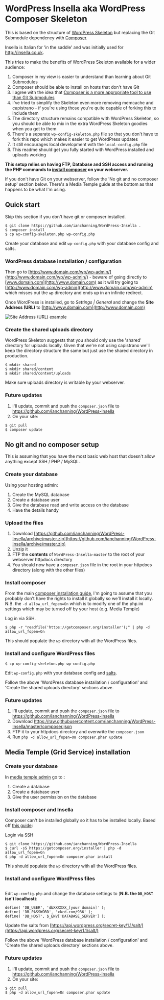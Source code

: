 # WordPress Insella aka WordPress Composer Skeleton

This is based on the structure of [WordPress Skeleton](https://github.com/markjaquith/WordPress-Skeleton) but replacing the Git Submodule dependency with [Composer](https://getcomposer.org/).

Insella is Italian for 'in the saddle' and was initially used for <http://insella.co.uk>.

This tries to make the benefits of WordPress Skeleton available for a wider audience:

1. Composer in my view is easier to understand than learning about Git Submodules
1. Composer should be able to install on hosts that don't have Git
1. I agree with the idea that [Composer is a more appropriate tool to use than Git Submodules]((https://roots.io/using-composer-with-wordpress/))
1. I've tried to simplify the Skeleton even more removing memcache and capistrano - if you're using those you're quite capable of forking this to include them
1. The directory structure remains compatible with WordPress Skeleton, so you should be able to mix in the extra WordPress Skeleton goodies when you get to them
1. There's a separate `wp-config-skeleton.php` file so that you don't have to fork this repo which makes it easier to get WordPress updates
1. It still encourages local development with the `local-config.php` file
1. This readme should get you fully started with WordPress installed and uploads working

**This setup relies on having FTP, Database and SSH access and running the PHP commands to [install composer](https://getcomposer.org/doc/00-intro.md#installation-linux-unix-osx) on your webserver.**

If you don't have Git on your webserver, follow the 'No git and no composer setup' section below. There's a Media Temple guide at the bottom as that happens to be what I'm using.

## Quick start
Skip this section if you don't have git or composer installed.

```$ cd your/httpdocs/dir
$ git clone https://github.com/ianchanning/WordPress-Insella .
$ composer install
$ cp wp-config-skeleton.php wp-config.php
```
Create your database and edit `wp-config.php` with your database config and salts.

### WordPress database installation / configuration

Then go to [http://www.domain.com/wp/wp-admin/](http://www.domain.com/wp/wp-admin/) - beware of going directly to [www.domain.com](http://www.domain.com) as it will try going to [http://www.domain.com/wp-admin](http://www.domain.com/wp-admin) which misses out the `wp` directory and ends up in an infinite redirect.

Once WordPress is installed, go to *Settings | General* and change the **Site Address (URL)** to [http://www.domain.com](http://www.domain.com)

![Site Address (URL) example](https://dl.dropboxusercontent.com/u/7765571/github/WordPress-Insella/site_address.png)

### Create the shared uploads directory

WordPress Skeleton suggests that you should only use the 'shared' directory for uploads locally. Given that we're not using capistrano we'll keep the directory structure the same but just use the shared directory in production.

```$ cd your/httpdocs/dir
$ mkdir shared
$ mkdir shared/content
$ mkdir shared/content/uploads
```

Make sure uploads directory is writable by your webserver.

### Future updates

1. I'll update, commit and push the `composer.json` file to https://github.com/ianchanning/WordPress-Insella
2. On your site:

```$ cd your/httpdocs/dir
$ git pull
$ composer update
```

## No git and no composer setup

This is assuming that you have the most basic web host that doesn't allow anything except SSH / PHP / MySQL.

### Create your database

Using your hosting admin:

1. Create the MySQL database
2. Create a database user
3. Give the database read and write access on the database
4. Have the details handy

### Upload the files

1. Download [https://github.com/ianchanning/WordPress-Insella/archive/master.zip](https://github.com/ianchanning/WordPress-Insella/archive/master.zip)
2. Unzip it
3. FTP the **contents** of `WordPress-Insella-master` to the root of your webserver httpdocs directory
4. You should now have a `composer.json` file in the root in your httpdocs directory (along with the other files)

### Install composer

From the main [composer installation guide](https://getcomposer.org/doc/00-intro.md#installation-linux-unix-osx), I'm going to assume that you probably don't have the rights to install it globally so we'll install it locally. N.B. the `-d allow_url_fopen=On` which is to modify one of the php.ini settings which may be turned off by your host (e.g. Media Temple)

Log in via SSH.

```$ cd your/httpdocs/dir
$ php -r "readfile('https://getcomposer.org/installer');" | php -d allow_url_fopen=On
```

This should populate the `wp` directory with all the WordPress files.

### Install and configure WordPress files

```$ php -d allow_url_fopen=On composer.phar install
$ cp wp-config-skeleton.php wp-config.php
```

Edit `wp-config.php` with your database config and [salts](https://api.wordpress.org/secret-key/1.1/salt/).

Follow the above 'WordPress database installation / configuration' and 'Create the shared uploads directory' sections above.

### Future updates

1. I'll update, commit and push the `composer.json` file to <https://github.com/ianchanning/WordPress-Insella>
1. Download <https://raw.githubusercontent.com/ianchanning/WordPress-Insella/master/composer.json>
1. FTP it to your httpdocs directory and overwrite the `composer.json`
1. Run `php -d allow_url_fopen=On composer.phar update`

## Media Temple (Grid Service) installation

### Create your database

In [media temple admin](https://ac.mediatemple.net/home.mt) go to :

1. Create a database
2. Create a database user
3. Give the user permission on the database

### Install composer and Insella

Composer can't be installed globally so it has to be installed locally. Based off [this guide](http://www.neontsunami.com/posts/installing-composer-and-laravel-4-on-media-temple-%28gs%29):

Login via SSH

```$ cd domains/domain.com/html
$ git clone https://github.com/ianchanning/WordPress-Insella
$ curl -sS https://getcomposer.org/installer | php -d allow_url_fopen=On
$ php -d allow_url_fopen=On composer.phar install
```

This should populate the `wp` directory with all the WordPress files.

### Install and configure WordPress files

```$ cp wp-config-skeleton.php wp-config.php
```

Edit `wp-config.php` and change the database settings to (**N.B. the `DB_HOST` isn't localhost**):

```define( 'DB_NAME', 'dbXXXXXX_[your domain]' );
define( 'DB_USER', 'dbXXXXXX_[your domain]' );
define( 'DB_PASSWORD', 'xkcd.com/936' );
define( 'DB_HOST', $_ENV['DATABASE_SERVER'] );
```

Update the salts from [https://api.wordpress.org/secret-key/1.1/salt/](https://api.wordpress.org/secret-key/1.1/salt/)

Follow the above 'WordPress database installation / configuration' and 'Create the shared uploads directory' sections above.

### Future updates

1. I'll update, commit and push the `composer.json` file to https://github.com/ianchanning/WordPress-Insella
2. On your site:

```$ cd domains/domain.com/html
$ git pull
$ php -d allow_url_fopen=On composer.phar update
```
